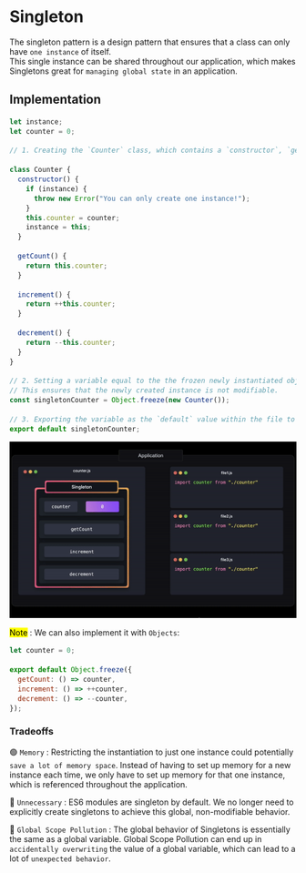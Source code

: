 # Singleton

The singleton pattern is a design pattern that ensures that a class can only have `one instance` of itself. <br />
This single instance can be shared throughout our application, which makes Singletons great for `managing global state` in an application.

## Implementation

```js
let instance;
let counter = 0;

// 1. Creating the `Counter` class, which contains a `constructor`, `getInstance`, `getCount`, `increment` and `decrement` method.

class Counter {
  constructor() {
    if (instance) {
      throw new Error("You can only create one instance!");
    }
    this.counter = counter;
    instance = this;
  }

  getCount() {
    return this.counter;
  }

  increment() {
    return ++this.counter;
  }

  decrement() {
    return --this.counter;
  }
}

// 2. Setting a variable equal to the the frozen newly instantiated object, by using the built-in `Object.freeze` method.
// This ensures that the newly created instance is not modifiable.
const singletonCounter = Object.freeze(new Counter());

// 3. Exporting the variable as the `default` value within the file to make it globally accessible.
export default singletonCounter;
```

![Singleton](./assets/Singleton.gif)

<mark>Note</mark> : We can also implement it with `Objects`:

```js
let counter = 0;

export default Object.freeze({
  getCount: () => counter,
  increment: () => ++counter,
  decrement: () => --counter,
});
```

### Tradeoffs

🟢 `Memory` : Restricting the instantiation to just one instance could potentially `save a lot of memory space`. Instead of having to set up memory for a new instance each time, we only have to set up memory for that one instance, which is referenced throughout the application.

🔴 `Unnecessary` : ES6 modules are singleton by default. We no longer need to explicitly create singletons to achieve this global, non-modifiable behavior.

🔴 `Global Scope Pollution` : The global behavior of Singletons is essentially the same as a global variable. Global Scope Pollution can end up in `accidentally overwriting` the value of a global variable, which can lead to a lot of `unexpected behavior`.
